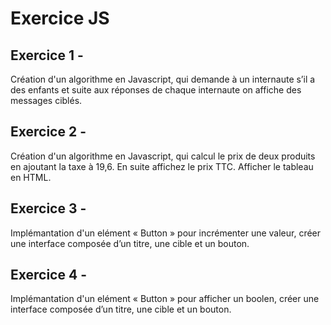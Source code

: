 # Exercice JS

## Exercice 1 -

Création d'un algorithme en Javascript, qui demande à un internaute s’il a des enfants et suite aux réponses de chaque internaute on affiche des messages ciblés.

## Exercice 2 - 

Création d'un algorithme en Javascript, qui calcul le prix de deux produits en ajoutant la taxe à 19,6. En suite affichez le prix TTC. Afficher le tableau en HTML.

## Exercice 3 - 

Implémantation d'un elément « Button » pour incrémenter une valeur, créer une interface composée d’un titre, une cible et un bouton.

## Exercice 4 -

Implémantation d'un elément « Button » pour afficher un boolen, créer une interface composée d’un titre, une cible et un bouton.